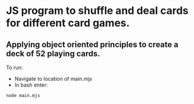 # JS program to shuffle and deal cards for different card games.
## Applying object oriented principles to create a deck of 52 playing cards. 
To run:
* Navigate to location of main.mjs
* In bash enter:
```bash
node main.mjs